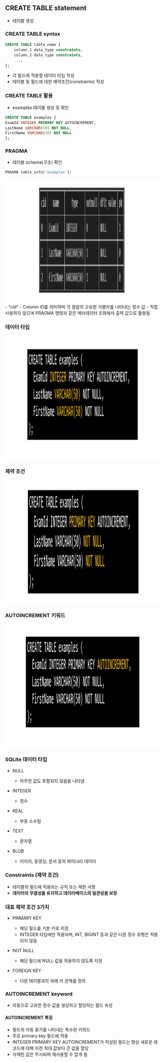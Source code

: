 ## CREATE TABLE statement
- 테이블 생성

### CREATE TABLE syntax
~~~SQL
CREATE TABLE table_name {
    column_1 data_type constraints,
    column_2 data_type constraints,
    ...,
};
~~~
- 각 필드에 적용할 데이터 타입 작성
- 테이블 및 필드에 대한 제약조건(constraints) 작성

### CREATE TABLE 활용
- examples 테이블 생성 및 확인
~~~SQL
CREATE TABLE examples {
ExamId INTEGER PRIMARY KEY AUTOINCREMENT,
LastName VARCHAR(50) NOT NULL,
FirstName VARCHAR(50) NOT NULL
};
~~~

### PRAGMA
- 테이블 schema(구조) 확인
~~~SQL
PRAGMA table_info('examples');
~~~
<img src="images/image_1.png" width="600" height="400">
- "cid"
  - Column ID를 의미하며 각 컬럼의 고유한 식별자를 나타내는 정수 값
  - 직접 사용하지 않으며 PRAGMA 명령과 같은 메타데이터 조회에서 출력 값으로 활용됨
  
### 데이터 타입
<img src="images/image_2.png" width="600" height="400">

### 제약 조건
<img src="images/image_3.png" width="600" height="400">

### AUTOINCREMENT 키워드
<img src="images/image_4.png" width="600" height="400">

### SQLite 데이터 타입
- NULL
  - 아무런 값도 포함되지 않음을 나타냄

- INTEGER
  - 정수

- REAL
  - 부동 소수점

- TEXT
  - 문자열

- BLOB
  - 이미지, 동영상, 문서 등의 바이너리 데이터

### Constraints (제약 조건)
- 테이블의 필드에 적용되는 규칙 또는 제한 사항
- <strong>데이터의 무결성을 유지하고 데이터베이스의 일관성을 보장</strong>

### 대표 제약 조건 3가지
- PRIMARY KEY
  - 해당 필드를 기본 키로 지정
  - INTEGER 타입에만 적용되며, INT, BIGINT 등과 같은 다른 정수 유형은 적용되지 않음

- NOT NULL
  - 해당 필드에 NULL 값을 허용하지 않도록 지정

- FOREIGN KEY
  - 다른 테이블과의 외래 키 관계를 정의

### AUTOINCREMENT keyword
- 자동으로 고유한 정수 값을 생성하고 할당하는 필드 속성

#### AUTOINCREMENT 특징
- 필드의 자동 증가를 나타내는 특수한 키워드
- 주로 primary key 필드에 적용
- INTEGER PRIMARY KEY AUTOINCREMENT가 작성된 필드는 항상 새로운 레코드에 대해 이전 최대 값보다 큰 값을 할당
- 삭제된 값은 무시되며 재사용할 수 없게 됨

